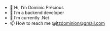- 👋 Hi, I’m Dominic Precious 
- 👀 I’m a backend developer 
- 🌱 I’m currently .Net
- 📫 How to reach me  @itzdominion@gmail.com

<!---
Nditech14/Nditech14 is a ✨ special ✨ repository because its `README.md` (this file) appears on your GitHub profile.
You can click the Preview link to take a look at your changes.
--->
